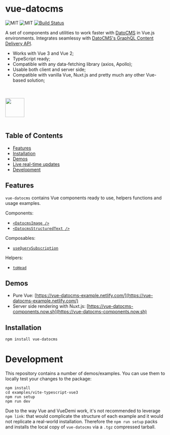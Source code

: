# vue-datocms

![MIT](https://img.shields.io/npm/l/vue-datocms?style=for-the-badge) ![MIT](https://img.shields.io/npm/v/vue-datocms?style=for-the-badge) [![Build Status](https://img.shields.io/travis/datocms/vue-datocms?style=for-the-badge)](https://travis-ci.org/datocms/vue-datocms)

A set of components and utilities to work faster with [DatoCMS](https://www.datocms.com/) in Vue.js environments. Integrates seamlessy with [DatoCMS's GraphQL Content Delivery API](https://www.datocms.com/docs/content-delivery-api).

- Works with Vue 3 and Vue 2;
- TypeScript ready;
- Compatible with any data-fetching library (axios, Apollo);
- Usable both client and server side;
- Compatible with vanilla Vue, Nuxt.js and pretty much any other Vue-based solution;

<br /><br />
<a href="https://www.datocms.com/">
<img src="https://www.datocms.com/images/full_logo.svg" height="60">
</a>
<br /><br />

## Table of Contents

- [Features](#features)
- [Installation](#installation)
- [Demos](#demos)
- [Live real-time updates](#live-real-time-updates)
- [Development](#development)

## Features

`vue-datocms` contains Vue components ready to use, helpers functions and usage examples.

Components:

- [`<DatocmsImage />`](src/components/Image)
- [`<DatocmsStructuredText />`](src/components/StructuredText)

Composables:

- [`useQuerySubscription`](src/composables/useQuerySubscription)

Helpers:

- [`toHead`](src/lib/toHead)

## Demos

- Pure Vue: [https://vue-datocms-example.netlify.com/](https://vue-datocms-example.netlify.com/)
- Server side rendering with Nuxt.js: [https://vue-datocms-components.now.sh](https://vue-datocms-components.now.sh)

## Installation

```
npm install vue-datocms
```

# Development

This repository contains a number of demos/examples. You can use them to locally test your changes to the package:

```
npm install
cd examples/vite-typescript-vue3
npm run setup
npm run dev
```

Due to the way Vue and VueDemi work, it's not recommended to leverage `npm link`: that would complicate the structure of each example and it would not replicate a real-world installation. Therefore the `npm run setup` packs and installs the local copy of `vue-datocms` via a `.tgz` compressed tarball.